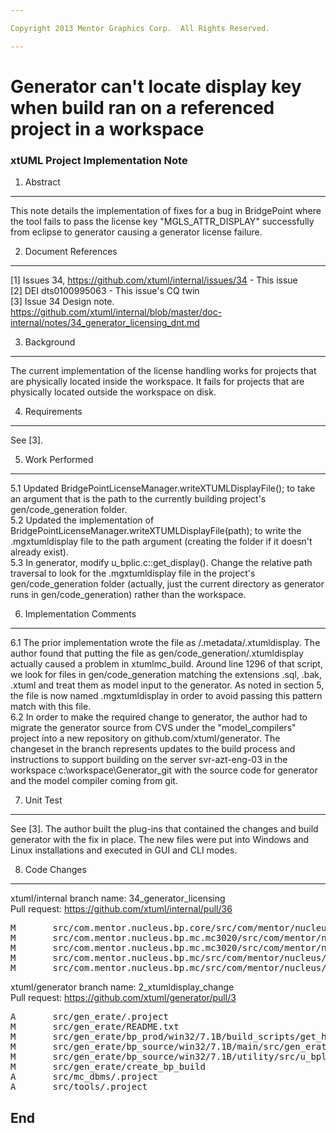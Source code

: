 ```yaml
---

Copyright 2013 Mentor Graphics Corp.  All Rights Reserved.

---
```


# Generator can't locate display key when build ran on a referenced project in a workspace
### xtUML Project Implementation Note



1. Abstract
-----------
This note details the implementation of fixes for a bug in BridgePoint where the tool
fails to pass the license key "MGLS_ATTR_DISPLAY" successfully from eclipse to generator
causing a generator license failure.

2. Document References
----------------------
[1] Issues 34, https://github.com/xtuml/internal/issues/34 - This issue  
[2] DEI dts0100995063 - This issue's CQ twin  
[3] Issue 34 Design note. https://github.com/xtuml/internal/blob/master/doc-internal/notes/34_generator_licensing_dnt.md  

3. Background
-------------
The current implementation of the license handling works for projects that are physically 
located inside the workspace.  It fails for projects that are physically located outside
the workspace on disk.  

4. Requirements
---------------
See [3].

5. Work Performed
-----------------
5.1 Updated BridgePointLicenseManager.writeXTUMLDisplayFile(); to take an argument that is the 
  path to the currently building project's gen/code_generation folder.  
5.2 Updated the implementation of BridgePointLicenseManager.writeXTUMLDisplayFile(path); to write 
  the .mgxtumldisplay file to the path argument (creating the folder if it doesn't already exist).   
5.3 In generator, modify u_bplic.c::get_display(). Change the relative path traversal to look for 
  the .mgxtumldisplay file in the project's gen/code_generation folder (actually, just the current
  directory as generator runs in gen/code_generation) rather than the workspace.  

6. Implementation Comments
--------------------------
6.1  The prior implementation wrote the file as <workspace>/.metadata/.xtumldisplay.  The author found
  that putting the file as gen/code_generation/.xtumldisplay actually caused a problem in xtumlmc_build.
  Around line 1296 of that script, we look for files in gen/code_generation matching the extensions .sql, 
  .bak, .xtuml and treat them as model input to the generator.  As noted in section 5, the file is now 
  named .mgxtumldisplay in order to avoid passing this pattern match with this file.  
6.2  In order to make the required change to generator, the author had to migrate the generator source
  from CVS under the "model_compilers" project into a new repository on github.com/xtuml/generator.
  The changeset in the branch represents updates to the build process and instructions to support building
  on the server svr-azt-eng-03 in the workspace c:\workspace\Generator_git with the source code for generator
  and the model compiler coming from git.  

7. Unit Test
------------
See [3].  The author built the plug-ins that contained the changes and build generator with the fix in place.
The new files were put into Windows and Linux installations and executed in GUI and CLI modes.

8. Code Changes
---------------
xtuml/internal branch name: 34_generator_licensing  
Pull request: https://github.com/xtuml/internal/pull/36  
<pre>
M       src/com.mentor.nucleus.bp.core/src/com/mentor/nucleus/bp/core/util/BridgePointLicenseManager.java
M       src/com.mentor.nucleus.bp.mc.mc3020/src/com/mentor/nucleus/bp/mc/mc3020/ExportBuilder.java
M       src/com.mentor.nucleus.bp.mc.mc3020/src/com/mentor/nucleus/bp/mc/mc3020/MCBuilderArgumentHandler.java
M       src/com.mentor.nucleus.bp.mc/src/com/mentor/nucleus/bp/mc/AbstractExportBuilder.java
M       src/com.mentor.nucleus.bp.mc/src/com/mentor/nucleus/bp/mc/MCBuilderArgumentHandler.java
</pre>

xtuml/generator branch name: 2_xtumldisplay_change  
Pull request: https://github.com/xtuml/generator/pull/3  
<pre>
A       src/gen_erate/.project
M       src/gen_erate/README.txt
M       src/gen_erate/bp_prod/win32/7.1B/build_scripts/get_host_platform.inc
M       src/gen_erate/bp_source/win32/7.1B/main/src/gen_erate/main_gen_erate.cc
M       src/gen_erate/bp_source/win32/7.1B/utility/src/u_bplic.c
M       src/gen_erate/create_bp_build
A       src/mc_dbms/.project
A       src/tools/.project
</pre>  

End
---
